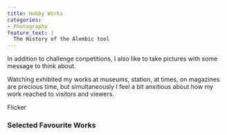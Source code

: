 ```yaml
---
title: Hobby Works
categories:
- Photography
feature_text: |
  The History of the Alembic tool
---
```

In addition to challenge conpetitions, I also like to take pictures with some message to think about. 

Watching exhibited my works at museums, station, at times, on magazines are precious time, but simultaneously I feel a bit anxitious about how my work reached to visitors and viewers. 

Flicker

<!-- more -->
### Selected Favourite Works


